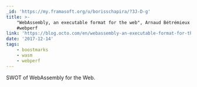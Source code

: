 ```yaml
---
_id: 'https://my.framasoft.org/u/borisschapira/?3J-D-g'
title: >-
    "WebAssembly, an executable format for the web", Arnaud Bétrémieux #wasm
    #webperf
link: 'https://blog.octo.com/en/webassembly-an-executable-format-for-the-web/'
date: '2017-12-14'
tags:
    - boostmarks
    - wasm
    - webperf
---
```


<div class="markdown"><p>SWOT of WebAssembly for the Web.
</p></div>
